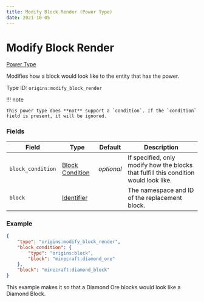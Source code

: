 ```yaml
---
title: Modify Block Render (Power Type)
date: 2021-10-05
---
```


# Modify Block Render

[Power Type](../power_types.md)

Modifies how a block would look like to the entity that has the power.

Type ID: `origins:modify_block_render`

!!! note

    This power type does **not** support a `condition`. If the `condition` field is present, it will be ignored.

### Fields

Field | Type | Default | Description
------|------|---------|-------------
`block_condition` | [Block Condition](../block_conditions.md) | _optional_ | If specified, only modify how the blocks that fulfill this condition would look like.
`block` | [Identifier](../types/data_types/identifier.md) | | The namespace and ID of the replacement block.

### Example
```json
{
    "type": "origins:modify_block_render",
    "block_condition": {
        "type": "origins:block",
        "block": "minecraft:diamond_ore"
    },
    "block": "minecraft:diamond_block"
}
```
This example makes it so that a Diamond Ore blocks would look like a Diamond Block.